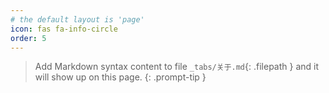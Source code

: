 ```yaml
---
# the default layout is 'page'
icon: fas fa-info-circle
order: 5
---
```


> Add Markdown syntax content to file `_tabs/关于.md`{: .filepath } and it will show up on this page.
{: .prompt-tip }
